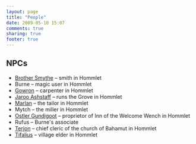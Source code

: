 ```yaml
---
layout: page
title: "People"
date: 2009-05-10 15:07
comments: true
sharing: true
footer: true
---
```

## NPCs

* [Brother Smythe](/people/brother_smythe.html) – smith in Hommlet
* Burne – magic user in Hommlet
* [Gowron](/people/gowron.html) – carpenter in Hommlet
* [Jaroo Ashstaff](/people/jaroo_ashstaff.html) – runs the Grove in Hommlet
* [Marlan](/people/marlan.html) – the tailor in Hommlet
* Mytch – the miller in Hommlet
* [Ostler Gundigoot](/people/ostler_gundigoot.html) – proprietor of Inn of the Welcome Wench in Hommlet
* Rufus – Burne's associate
* [Terjon](/people/terjon.html) – chief cleric of the church of Bahamut in Hommlet
* [Tifalius](/people/tifalius.html) – village elder in Hommlet